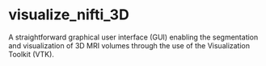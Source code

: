 # visualize_nifti_3D
A straightforward graphical user interface (GUI) enabling the segmentation and visualization of 3D MRI volumes through the use of the Visualization Toolkit (VTK).
